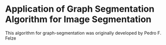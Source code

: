 # Application of Graph Segmentation Algorithm for Image Segmentation

This algorithm for graph-segmentation was originally developed by Pedro F. Felze